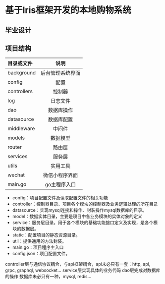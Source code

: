 # 基于Iris框架开发的本地购物系统
## 毕业设计
## 项目结构
| 目录或文件 | 说明   |  
|:---------|:-------:|
| background     |  后台管理系统界面|
| config         |  配置|
| controllers    |  控制器|
| log            |  日志文件|
| dao            |  数据库操作|
| datasource     |  数据库配置|
| middleware     |  中间件   |
| models         |  数据模型|
| router         |  路由层|
| services       |  服务层|
| utils          |  实用工具|
| wechat         |  微信小程序界面|
| main.go  | go主程序入口|


* config：项目配置文件及读取配置文件的相关功能
* controller：控制器目录、项目各个模块的控制器及业务逻辑处理的所在目录
* datasource：实现mysql连接和操作、封装操作mysql数据库的目录。
* model：数据实体目录，主要是项目中各业务模块的实体对象的定义
* service：服务层目录。用于各个模块的基础功能接口定义及实现，是各个模块的数据层。
* static：配置项目的静态资源目录。
* util：提供通用的方法封装。
* main.go：项目程序主入口
* config.json：项目配置文件。

controller层与通信协议耦合，与api框架耦合，api未必只有一套：http, api, grpc, graphql, websocket...
service层实现具体的业务代码
dao层完成对数据库的操作 数据库未必只有一种，mysql, redis...